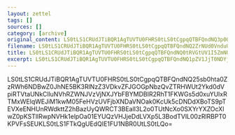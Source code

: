 ```yaml
---
layout: zettel
tags: []
sources: []
category: [archive]
original_content: LS0tLS1CRUdJTiBQR1AgTUVTU0FHRS0tLS0tCgpqQTBFQndNQ3p0QUpHdXh1MmkzNDByY0JaU050L21xeUZqWlprRTJ2c2FRZy9jRE04cUdUTWJxVkE3aU1wWHlLCmxXRzFJUCtoMGtFd2lNVDNmZlVuTnBKZmlYd2VNZGlSU2hIVWlGbENwaExMTDdqSkNyNWQ4ZVl2U0NFSkphN0wKb3RHZThtSEJiUmVsNEhpL3ZrbkwyODRGVzJOaG1RYjdmV2ZnZzYxUVpnMlA0NWkvSHJBMktsLzF4SE9ndkg1Ygp5dm1PN2haZnl5RGowSEwwdUNnZFBPampMS3U4aVVPQklWWEl0R2RsNmJGWVd6Z056aG02dFFmU3RxczB2a3ZNCmhpcElkaUtnOHBzPQo9TGpHVgotLS0tLUVORCBQR1AgTUVTU0FHRS0tLS0tCg==
filename: LS0tLS1CRUdJTiBQR1AgTUVTU0FHRS0tLS0tCgpqQTBFQndNQ2ZrNUd0VnduUlovNDBsUUJ6MjFVZnRCWlJBbW41RGJBUnhNSERhdDcxMnJwNThEakNMSDQ2U2h4CkFyV3A5ay9kR01WcjJYWkZhSjdjeGVVZDRQdkh6cmd6R2ZwNmlUb25YdmJzK0tjTzlmZVFUSlBvYmdXZ2xGSk8KSVR0VlBLUT0KPVJWdFoKLS0tLS1FTkQgUEdQIE1FU1NBR0UtLS0tLQo=
title: LS0tLS1CRUdJTiBQR1AgTUVTU0FHRS0tLS0tCgpqQTBFQndNQ0tRVGtUV1I5ZmNUNDBrWUJGajZ3NWZBLy82emY1Q0JSVEFCb2JYSXFRdUZBcDMwV2EwcVVwcVRKCkllZTFnYUlZbDFYdXkzNzgyT1htdFkxWUl1aGtGVmlVcnc5ZlMzVVRtSm12MG1vcWlzYWoKPTlrb2QKLS0tLS1FTkQgUEdQIE1FU1NBR0UtLS0tLQo=
excerpt: LS0tLS1CRUdJTiBQR1AgTUVTU0FHRS0tLS0tCgpqQTBFQndNQ1pZV1JjT0NDYjcvNDBrVUJuVkNlQVNGRnk5MEZtSGJuTzZKNkNaSTBUb21XWEZjTkVEa1lIOUhqCkc4Z1lwVUVyeU1kQ0hHd1UvblRUcHRvUS9GMG9CK3F6b1l3aVZFcENkbUk3S3p1VGRmcz0KPUozTTUKLS0tLS1FTkQgUEdQIE1FU1NBR0UtLS0tLQo=
---
```


LS0tLS1CRUdJTiBQR1AgTUVTU0FHRS0tLS0tCgpqQTBFQndNQ25sb0hta0ZzRWh6NDBwZ0JhNE5BK3RlNzZ3VDkvZFJGOGpNbzQvZTRHWUt2Ykd0dVpiRTVtaUNkClluNVhRZWNJVzVjNXJYbFBYMDBIR2RhT1FKWGs5d0xuYUlxRTMxWElqWEJiM1kwM05FeHVzUVFjbXNDaVNOak0KcUk5cDNDdXBoTS9pTEVXeENHUnRWdkttZ2hBazUyQWRCT3BEalI3L2o0TUtNcXo0SXYrYXZOcXlwZ0pKSTllRwpNVHk1elpOa01EYUQzVHJjeDdLVXp5L3BodTVlL00zRlRBPT0KPVFsSEUKLS0tLS1FTkQgUEdQIE1FU1NBR0UtLS0tLQo=
